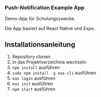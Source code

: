 ### Push-Notification Example App

Demo-App für Schulungszwecke.

Die App basiert auf React Native und Expo.

## Installationsanleitung

1. Repository clonen
2. In das Projektverzeichnis wechseln
3. `npm install` ausführen
4. `sudo npm install -g eas-cli` ausführen
5. `eas login` ausführen
6. `eas init` ausführen
7. `npm start` ausführen